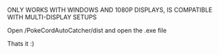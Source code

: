 ONLY WORKS WITH WINDOWS AND 1080P DISPLAYS, IS COMPATIBLE WITH MULTI-DISPLAY SETUPS

Open /PokeCordAutoCatcher/dist and open the .exe file

Thats it :)
